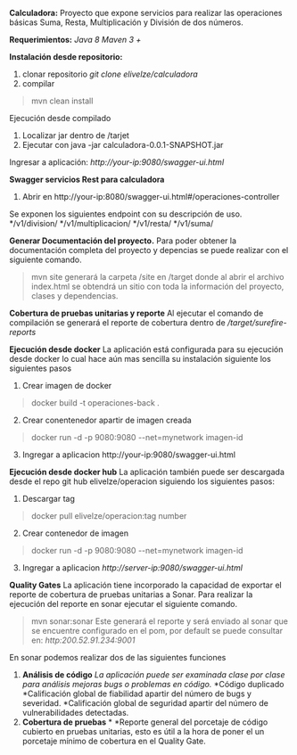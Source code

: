 **Calculadora:**
Proyecto que expone servicios para realizar las operaciones básicas Suma, Resta, Multiplicación y División de dos números.

**Requerimientos:**
*Java 8*
*Maven 3 +*

**Instalación desde repositorio:**
1. clonar repositorio
  *git clone elivelze/calculadora*
2. compilar
  >mvn clean install

Ejecución desde compilado
1. Localizar jar dentro de /tarjet
2. Ejecutar con java -jar calculadora-0.0.1-SNAPSHOT.jar

Ingresar a aplicación:
*http://your-ip:9080/swagger-ui.html*

**Swagger servicios Rest para calculadora**

1. Abrir en http://your-ip:8080/swagger-ui.html#/operaciones-controller

Se exponen los siguientes endpoint con su descripción de uso.
*/v1/division/
*/v1/multiplicacion/
*/v1/resta/
*/v1/suma/

**Generar Documentación del proyecto.**
Para poder obtener la documentación completa del proyecto y depencias se puede realizar con el siguiente comando.
>mvn site
generará la carpeta /site en /target donde al abrir el archivo index.html se obtendrá un sitio con toda la información del proyecto, clases y dependencias.

**Cobertura de pruebas unitarias y reporte**
Al ejecutar el comando de compilación se generará el reporte de cobertura dentro de
*/target/surefire-reports*


**Ejecución desde docker**
La aplicación está configurada para su ejecución desde docker lo cual hace aún mas sencilla su instalación siguiente los siguientes pasos
1. Crear imagen de docker
  >docker build -t operaciones-back .
2. Crear conentenedor apartir de imagen creada
  >docker run -d  -p 9080:9080  --net=mynetwork imagen-id
3. Ingregar a aplicacion
  http://your-ip:9080/swagger-ui.html
  
  
**Ejecución desde docker hub**
La aplicación también puede ser descargada desde el repo git hub elivelze/operacion siguiendo los siguientes pasos:
1. Descargar tag
  >docker pull elivelze/operacion:tag number
  
2. Crear contenedor de imagen
  >docker run -d  -p 9080:9080  --net=mynetwork imagen-id
  
3. Ingregar a aplicacion
  *http://server-ip:9080/swagger-ui.html*



**Quality Gates**
La aplicación tiene incorporado la capacidad de exportar el reporte de cobertura de pruebas unitarias a Sonar. Para realizar la ejecución del reporte en sonar ejecutar el siguiente comando.
>mvn sonar:sonar
Este generará el reporte y será enviado al sonar que se encuentre configurado en el pom, por default se puede consultar en:
*http:200.52.91.234:9001*

En sonar podemos realizar dos de las siguientes funciones
1. **Análisis de código** *La aplicación puede ser examinada clase por clase para análisis mejoras bugs o problemas en código.*
  *Código duplicado
  *Calificación global de fiabilidad apartir del número de bugs y severidad.
  *Calificación global de seguridad apartir del número de vulnerabilidades detectadas.
2. **Cobertura de pruebas** *
  *Reporte general del porcetaje de código cubierto en pruebas unitarias, esto es útil a la hora de poner el un porcetaje mínimo de cobertura en el Quality Gate.



